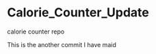 <h1>Calorie_Counter_Update</h1>
<p>calorie counter repo</p>
<p>This is the another commit I have maid</p>